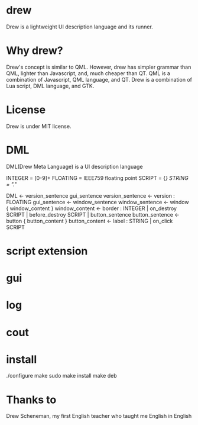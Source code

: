 drew
====

Drew is a lightweight UI description language and its runner.

Why drew?
====

Drew's concept is similar to QML.
However, drew has simpler grammar than QML, lighter than Javascript, and, much cheaper than QT.
QML is a combination of Javascript, QML language, and QT.
Drew is a combination of Lua script, DML language, and GTK.

License
====

Drew is under MIT license.

DML
====

DML(Drew Meta Language) is a UI description language

INTEGER = [0-9]+
FLOATING = IEEE759 floating point
SCRIPT = {*}
STRING = ".*"

DML <- version_sentence gui_sentence
version_sentence <- version : FLOATING
gui_sentence <- window_sentence
window_sentence <- window { window_content }
window_content <- border : INTEGER | on_destroy SCRIPT | before_destroy SCRIPT | button_sentence
button_sentence <- button { button_content }
button_content <- label : STRING | on_click SCRIPT

script extension
====

gui
=====

log
=====

cout
=====

install
====

./configure
make
sudo make install
make deb

Thanks to
====

Drew Scheneman, my first English teacher who taught me English in English
